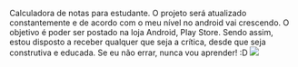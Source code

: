 Calculadora de notas para estudante. O projeto será atualizado constantemente e de acordo com o meu nível no android vai crescendo. O objetivo é poder ser postado na loja Android, Play
Store. Sendo assim, estou disposto a receber qualquer que seja a crítica, desde que seja construtiva e educada. 
Se eu não errar, nunca vou aprender! :D 
<img src=https://user-images.githubusercontent.com/72824080/136708294-fede35ba-5074-4262-bae6-8dd2d9e9bc24.jpeg>
